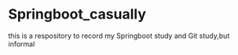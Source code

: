 # Springboot_casually
this is a respository to record my Springboot study and Git study,but informal
